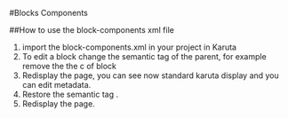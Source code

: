 #Blocks Components


##How to use the block-components xml file

1. import the block-components.xml in your project in Karuta
1. To edit a block change the semantic tag of the parent, for example remove the the c of block
2. Redisplay the page, you can see now standard karuta display and you can edit metadata.
3. Restore the semantic tag .
4. Redisplay the page.

